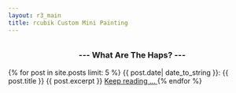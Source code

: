 ```yaml
---
layout: r3_main
title: rcubik Custom Mini Painting
---
```


<h3 style="text-align:center; margin-top:2em;">--- What Are The Haps? ---</h3>

  {% for post in site.posts limit: 5 %}
      {{ post.date| date_to_string }}: {{ post.title }}
      {{ post.excerpt }}
      <a href="{{ post.url }}">Keep reading ... </a>
  {% endfor %}

